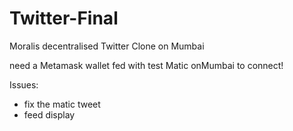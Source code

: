 # Twitter-Final

Moralis decentralised Twitter Clone on Mumbai

need a Metamask wallet fed with test Matic onMumbai to connect!

Issues:

* fix the matic tweet
* feed display

